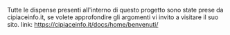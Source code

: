 Tutte le dispense presenti all'interno di questo progetto sono state prese da cipiaceinfo.it, se volete approfondire gli argomenti vi invito a visitare il suo sito.
link: https://cipiaceinfo.it/docs/home/benvenuti/
